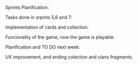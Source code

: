 Sprints Planification:

Tasks done in srpints 5,6 and 7:

Implementation of cards and collection.

Funcionality of the game, now the game is playable.

Planification and TO DO next week:

UX improvement, and ending colection and clans fragments.
